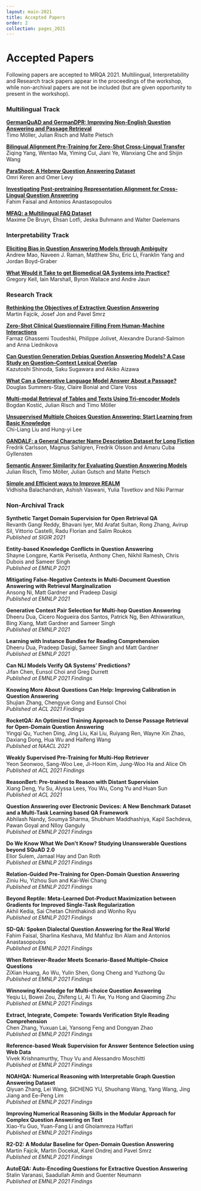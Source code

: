 ```yaml
---
layout: main-2021
title: Accepted Papers
order: 2
collection: pages_2021
---
```

# Accepted Papers

Following papers are accepted to MRQA 2021.
Multilingual, Interpretability and Research track papers appear in the proceedings of the workshop,
while non-archival papers are not be included (but are given opportunity to present in the workshop).


### Multilingual Track


**[GermanQuAD and GermanDPR: Improving Non-English Question Answering and Passage Retrieval](/assets/papers/4_Paper.pdf)**<br />Timo Möller, Julian Risch and Malte Pietsch


**[Bilingual Alignment Pre-Training for Zero-Shot Cross-Lingual Transfer](/assets/papers/11_Paper.pdf)**<br />Ziqing Yang, Wentao Ma, Yiming Cui, Jiani Ye, Wanxiang Che and Shijin Wang


**[ParaShoot: A Hebrew Question Answering Dataset](/assets/papers/13_Paper.pdf)**<br />Omri Keren and Omer Levy


**[Investigating Post-pretraining Representation Alignment for Cross-Lingual Question Answering](/assets/papers/20_Paper.pdf)**<br />Fahim Faisal and Antonios Anastasopoulos


**[MFAQ: a Multilingual FAQ Dataset](/assets/papers/21_Paper.pdf)**<br />Maxime De Bruyn, Ehsan Lotfi, Jeska Buhmann and Walter Daelemans


### Interpretability Track


**[Eliciting Bias in Question Answering Models through Ambiguity](/assets/papers/10_Paper.pdf)**<br />Andrew Mao, Naveen J. Raman, Matthew Shu, Eric Li, Franklin Yang and Jordan Boyd-Graber


**[What Would it Take to get Biomedical QA Systems into Practice?](/assets/papers/14_Paper.pdf)**<br />Gregory Kell, Iain Marshall, Byron Wallace and Andre Jaun


### Research Track


**[Rethinking the Objectives of Extractive Question Answering](/assets/papers/2_Paper.pdf)**<br />Martin Fajcik, Josef Jon and Pavel Smrz


**[Zero-Shot Clinical Questionnaire Filling From Human-Machine Interactions](/assets/papers/5_Paper.pdf)**<br />Farnaz Ghassemi Toudeshki, Philippe Jolivet, Alexandre Durand-Salmon and Anna Liednikova


**[Can Question Generation Debias Question Answering Models? A Case Study on Question–Context Lexical Overlap](/assets/papers/6_Paper.pdf)**<br />Kazutoshi Shinoda, Saku Sugawara and Akiko Aizawa


**[What Can a Generative Language Model Answer About a Passage?](/assets/papers/7_Paper.pdf)**<br />Douglas Summers-Stay, Claire Bonial and Clare Voss


**[Multi-modal Retrieval of Tables and Texts Using Tri-encoder Models](/assets/papers/8_Paper.pdf)**<br />Bogdan Kostić, Julian Risch and Timo Möller


**[Unsupervised Multiple Choices Question Answering: Start Learning from Basic Knowledge](/assets/papers/18_Paper.pdf)**<br />Chi-Liang Liu and Hung-yi Lee


**[GANDALF: a General Character Name Description Dataset for Long Fiction](/assets/papers/19_Paper.pdf)**<br />Fredrik Carlsson, Magnus Sahlgren, Fredrik Olsson and Amaru Cuba Gyllensten


**[Semantic Answer Similarity for Evaluating Question Answering Models](/assets/papers/22_Paper.pdf)**<br />Julian Risch, Timo Möller, Julian Gutsch and Malte Pietsch


**[Simple and Efficient ways to Improve REALM](/assets/papers/24_Paper.pdf)**<br />Vidhisha Balachandran, Ashish Vaswani, Yulia Tsvetkov and Niki Parmar


### Non-Archival Track


**Synthetic Target Domain Supervision for Open Retrieval QA**<br />Revanth Gangi Reddy, Bhavani Iyer, Md Arafat Sultan, Rong Zhang, Avirup Sil, Vittorio Castelli, Radu Florian and Salim Roukos<br />*Published at SIGIR 2021*


**Entity-based Knowledge Conflicts in Question Answering**<br />Shayne Longpre, Kartik Perisetla, Anthony Chen, Nikhil Ramesh, Chris Dubois and Sameer Singh<br />*Published at EMNLP 2021*


**Mitigating False-Negative Contexts in Multi-Document Question Answering with Retrieval Marginalization**<br />Ansong Ni, Matt Gardner and Pradeep Dasigi<br />*Published at EMNLP 2021*


**Generative Context Pair Selection for Multi-hop Question Answering**<br />Dheeru Dua, Cicero Nogueira dos Santos, Patrick Ng, Ben Athiwaratkun, Bing Xiang, Matt Gardner and Sameer Singh<br />*Published at EMNLP 2021*


**Learning with Instance Bundles for Reading Comprehension**<br />Dheeru Dua, Pradeep Dasigi, Sameer Singh and Matt Gardner<br />*Published at EMNLP 2021*


**Can NLI Models Verify QA Systems’ Predictions?**<br />Jifan Chen, Eunsol Choi and Greg Durrett<br />*Published at EMNLP 2021 Findings*


**Knowing More About Questions Can Help: Improving Calibration in Question Answering**<br />Shujian Zhang, Chengyue Gong and Eunsol Choi<br />*Published at ACL 2021 Findings*


**RocketQA: An Optimized Training Approach to Dense Passage Retrieval for Open-Domain Question Answering**<br />Yingqi Qu, Yuchen Ding, Jing Liu, Kai Liu, Ruiyang Ren, Wayne Xin Zhao, Daxiang Dong, Hua Wu and Haifeng Wang<br />*Published at NAACL 2021*


**Weakly Supervised Pre-Training for Multi-Hop Retriever**<br />Yeon Seonwoo, Sang-Woo Lee, Ji-Hoon Kim, Jung-Woo Ha and Alice Oh<br />*Published at ACL 2021 Findings*


**ReasonBert: Pre-trained to Reason with Distant Supervision**<br />Xiang Deng, Yu Su, Alyssa Lees, You Wu, Cong Yu and Huan Sun<br />*Published at ACL 2021*


**Question Answering over Electronic Devices: A New Benchmark Dataset and a Multi-Task Learning based QA Framework**<br />Abhilash Nandy, Soumya Sharma, Shubham Maddhashiya, Kapil Sachdeva, Pawan Goyal and NIloy Ganguly<br />*Published at EMNLP 2021 Findings*


**Do We Know What We Don't Know? Studying Unanswerable Questions beyond SQuAD 2.0**<br />Elior Sulem, Jamaal Hay and Dan Roth<br />*Published at EMNLP 2021 Findings*


**Relation-Guided Pre-Training for Open-Domain Question Answering**<br />Ziniu Hu, Yizhou Sun and Kai-Wei Chang<br />*Published at EMNLP 2021 Findings*


**Beyond Reptile: Meta-Learned Dot-Product Maximization between Gradients for Improved Single-Task Regularization**<br />Akhil Kedia, Sai Chetan Chinthakindi and Wonho Ryu<br />*Published at EMNLP 2021 Findings*


**SD-QA: Spoken Dialectal Question Answering for the Real World**<br />Fahim Faisal, Sharlina Keshava, Md Mahfuz Ibn Alam and Antonios Anastasopoulos<br />*Published at EMNLP 2021 Findings*


**When Retriever-Reader Meets Scenario-Based Multiple-Choice Questions**<br />ZiXian Huang, Ao Wu, Yulin Shen, Gong Cheng and Yuzhong Qu<br />*Published at EMNLP 2021 Findings*


**Winnowing Knowledge for Multi-choice Question Answering**<br />Yeqiu Li, Bowei Zou, Zhifeng Li, Ai Ti Aw, Yu Hong and Qiaoming Zhu<br />*Published at EMNLP 2021 Findings*


**Extract, Integrate, Compete: Towards Verification Style Reading Comprehension**<br />Chen Zhang, Yuxuan Lai, Yansong Feng and Dongyan Zhao<br />*Published at EMNLP 2021 Findings*


**Reference-based Weak Supervision for Answer Sentence Selection using Web Data**<br />Vivek Krishnamurthy, Thuy Vu and Alessandro Moschitti<br />*Published at EMNLP 2021 Findings*


**NOAHQA: Numerical Reasoning with Interpretable Graph Question Answering Dataset**<br />Qiyuan Zhang, Lei Wang, SICHENG YU, Shuohang Wang, Yang Wang, Jing Jiang and Ee-Peng Lim<br />*Published at EMNLP 2021 Findings*


**Improving Numerical Reasoning Skills in the Modular Approach for Complex Question Answering on Text**<br />Xiao-Yu Guo, Yuan-Fang Li and Gholamreza Haffari<br />*Published at EMNLP 2021 Findings*


**R2-D2: A Modular Baseline for Open-Domain Question Answering**<br />Martin Fajcik, Martin Docekal, Karel Ondrej and Pavel Smrz<br />*Published at EMNLP 2021 Findings*


**AutoEQA: Auto-Encoding Questions for Extractive Question Answering**<br />Stalin Varanasi, Saadullah Amin and Guenter Neumann<br />*Published at EMNLP 2021 Findings*


